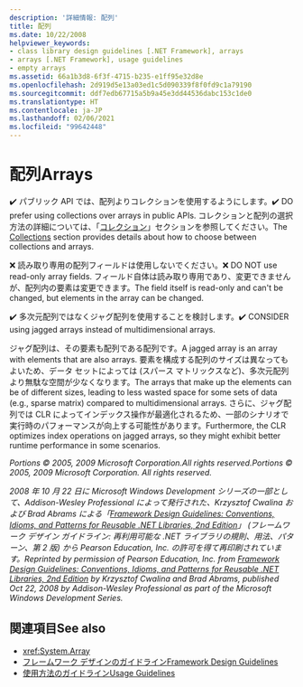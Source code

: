 ```yaml
---
description: '詳細情報: 配列'
title: 配列
ms.date: 10/22/2008
helpviewer_keywords:
- class library design guidelines [.NET Framework], arrays
- arrays [.NET Framework], usage guidelines
- empty arrays
ms.assetid: 66a1b3d8-6f3f-4715-b235-e1ff95e32d8e
ms.openlocfilehash: 2d919d5e13a03ed1c5d090339f8f0fd9c1a79190
ms.sourcegitcommit: ddf7edb67715a5b9a45e3dd44536dabc153c1de0
ms.translationtype: HT
ms.contentlocale: ja-JP
ms.lasthandoff: 02/06/2021
ms.locfileid: "99642448"
---
```

# <a name="arrays"></a><span data-ttu-id="20a12-103">配列</span><span class="sxs-lookup"><span data-stu-id="20a12-103">Arrays</span></span>

<span data-ttu-id="20a12-104">✔️ パブリック API では、配列よりコレクションを使用するようにします。</span><span class="sxs-lookup"><span data-stu-id="20a12-104">✔️ DO prefer using collections over arrays in public APIs.</span></span> <span data-ttu-id="20a12-105">コレクションと配列の選択方法の詳細については、「[コレクション](guidelines-for-collections.md)」セクションを参照してください。</span><span class="sxs-lookup"><span data-stu-id="20a12-105">The [Collections](guidelines-for-collections.md) section provides details about how to choose between collections and arrays.</span></span>

 <span data-ttu-id="20a12-106">❌ 読み取り専用の配列フィールドは使用しないでください。</span><span class="sxs-lookup"><span data-stu-id="20a12-106">❌ DO NOT use read-only array fields.</span></span> <span data-ttu-id="20a12-107">フィールド自体は読み取り専用であり、変更できませんが、配列内の要素は変更できます。</span><span class="sxs-lookup"><span data-stu-id="20a12-107">The field itself is read-only and can't be changed, but elements in the array can be changed.</span></span>

 <span data-ttu-id="20a12-108">✔️ 多次元配列ではなくジャグ配列を使用することを検討します。</span><span class="sxs-lookup"><span data-stu-id="20a12-108">✔️ CONSIDER using jagged arrays instead of multidimensional arrays.</span></span>

 <span data-ttu-id="20a12-109">ジャグ配列は、その要素も配列である配列です。</span><span class="sxs-lookup"><span data-stu-id="20a12-109">A jagged array is an array with elements that are also arrays.</span></span> <span data-ttu-id="20a12-110">要素を構成する配列のサイズは異なってもよいため、データ セットによっては (スパース マトリックスなど)、多次元配列より無駄な空間が少なくなります。</span><span class="sxs-lookup"><span data-stu-id="20a12-110">The arrays that make up the elements can be of different sizes, leading to less wasted space for some sets of data (e.g., sparse matrix) compared to multidimensional arrays.</span></span> <span data-ttu-id="20a12-111">さらに、ジャグ配列では CLR によってインデックス操作が最適化されるため、一部のシナリオで実行時のパフォーマンスが向上する可能性があります。</span><span class="sxs-lookup"><span data-stu-id="20a12-111">Furthermore, the CLR optimizes index operations on jagged arrays, so they might exhibit better runtime performance in some scenarios.</span></span>

 <span data-ttu-id="20a12-112">*Portions © 2005, 2009 Microsoft Corporation.All rights reserved.*</span><span class="sxs-lookup"><span data-stu-id="20a12-112">*Portions © 2005, 2009 Microsoft Corporation. All rights reserved.*</span></span>

 <span data-ttu-id="20a12-113">*2008 年 10 月 22 日に Microsoft Windows Development シリーズの一部として、Addison-Wesley Professional によって発行された、Krzysztof Cwalina および Brad Abrams による「[Framework Design Guidelines: Conventions, Idioms, and Patterns for Reusable .NET Libraries, 2nd Edition](https://www.informit.com/store/framework-design-guidelines-conventions-idioms-and-9780321545619)」 (フレームワーク デザイン ガイドライン: 再利用可能な .NET ライブラリの規則、用法、パターン、第 2 版) から Pearson Education, Inc. の許可を得て再印刷されています。*</span><span class="sxs-lookup"><span data-stu-id="20a12-113">*Reprinted by permission of Pearson Education, Inc. from [Framework Design Guidelines: Conventions, Idioms, and Patterns for Reusable .NET Libraries, 2nd Edition](https://www.informit.com/store/framework-design-guidelines-conventions-idioms-and-9780321545619) by Krzysztof Cwalina and Brad Abrams, published Oct 22, 2008 by Addison-Wesley Professional as part of the Microsoft Windows Development Series.*</span></span>

## <a name="see-also"></a><span data-ttu-id="20a12-114">関連項目</span><span class="sxs-lookup"><span data-stu-id="20a12-114">See also</span></span>

- <xref:System.Array>
- [<span data-ttu-id="20a12-115">フレームワーク デザインのガイドライン</span><span class="sxs-lookup"><span data-stu-id="20a12-115">Framework Design Guidelines</span></span>](index.md)
- [<span data-ttu-id="20a12-116">使用方法のガイドライン</span><span class="sxs-lookup"><span data-stu-id="20a12-116">Usage Guidelines</span></span>](usage-guidelines.md)
